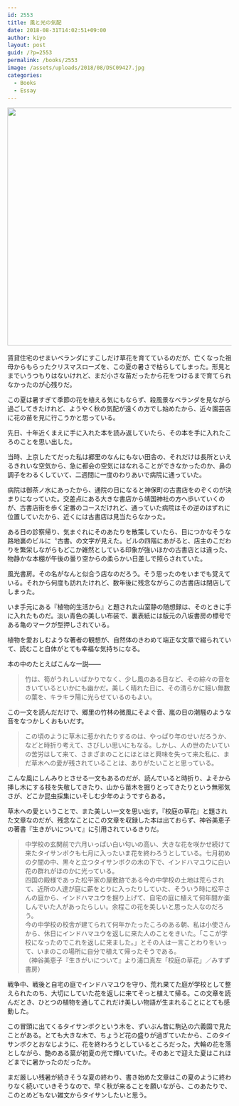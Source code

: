 ```yaml
---
id: 2553
title: 風と光の気配
date: 2018-08-31T14:02:51+09:00
author: kiyo
layout: post
guid: /?p=2553
permalink: /books/2553
image: /assets/uploads/2018/08/DSC09427.jpg
categories:
  - Books
  - Essay
---
```

<img src="/assets/uploads/2018/08/DSC09427.jpg" class="alignnone wp-image-2555 size-full" height="533" alt="" width="800" srcset="/assets/uploads/2018/08/DSC09427.jpg 800w, /assets/uploads/2018/08/DSC09427-300x200.jpg 300w, /assets/uploads/2018/08/DSC09427-768x512.jpg 768w" sizes="(max-width: 800px) 100vw, 800px" />

賃貸住宅のせまいベランダにすこしだけ草花を育てているのだが、亡くなった祖母からもらったクリスマスローズを、この夏の暑さで枯らしてしまった。形見とまでいうつもりはないけれど、まだ小さな苗だったから花をつけるまで育てられなかったのが心残りだ。

この夏は暑すぎて季節の花を植える気にもならず、殺風景なベランダを見ながら過ごしてきたけれど、ようやく秋の気配が遠くの方でし始めたから、近々園芸店に花の苗を見に行こうかと思っている。

先日、十年近くまえに手に入れた本を読み返していたら、その本を手に入れたころのことを思い出した。

当時、上京したてだった私は郷里のなんにもない田舎の、それだけは長所といえるきれいな空気から、急に都会の空気にはなれることができなかったのか、鼻の調子をわるくしていて、二週間に一度のわりあいで病院に通っていた。

病院は御茶ノ水にあったから、通院の日になると神保町の古書店をのぞくのが決まりになっていた。交差点にある大きな書店から靖国神社の方へ歩いていくのが、古書店街を歩く定番のコースだけれど、通っていた病院はその逆のはずれに位置していたから、近くには古書店は見当たらなかった。

ある日の診察帰り、気まぐれにそのあたりを散策していたら、目につかなそうな路地裏のビルに〝古書〟の文字が見えた。ビルの四階にあがると、店主のこだわりを繁栄しながらもどこか雑然としている印象が強いほかの古書店とは違った、物静かな本棚が午後の曇り空からの柔らかい日差しで照らされていた。

風光書房。その名がなんと似合う店なのだろう。そう思ったのをいまでも覚えている。それから何度も訪れたけれど、数年後に残念ながらこの古書店は閉店してしまった。

いま手元にある『植物的生活から』と題された山室静の随想録は、そのときに手に入れたものだ。淡い青色の美しい布装で、裏表紙には版元の八坂書房の標号である亀のマークが型押しされている。

植物を愛おしむような著者の観想が、自然体のきわめて端正な文章で綴られていて、読むこと自体がとても幸福な気持ちになる。

本の中のたとえばこんな一説<span class="dash">――</span>

> 竹は、筍がうれしいばかりでなく、少し風のある日など、その綜々の音をきいているといかにも幽かだ。美しく晴れた日に、その清らかに細い無数の葉を、キラキラ陽に光らせているのもよい。

この一文を読んだだけで、郷里の竹林の微風にそよぐ音、嵐の日の潮騒のような音をなつかしくおもいだす。

> この頃のように草木に惹かれたりするのは、やっぱり年のせいだろうか、などと時折り考えて、さびしい思いにもなる。しかし、人の世のたいていの苦労はして来て、さまざまのことにほとほと興味を失って来た私に、まだ草木への愛が残されていることは、ありがたいことと思っている。

こんな風にしんみりとさせる一文もあるのだが、読んでいると時折り、よそから挿し木にする枝を失敬してきたり、山から苗木を掘りとってきたりという無邪気さが、どこか昆虫採集にいそしむ少年のようですらある。

草木への愛ということで、また美しい一文を思い出す。『校庭の草花』と題された文章なのだが、残念なことにこの文章を収録した本は出ておらず、神谷美恵子の著書『生きがいについて』に引用されているきりだ。

> 中学校の玄関前で六月いっぱい白い匂いの高い、大きな花を咲かせ続けて来たタイサンボクも七月に入ったいま花を終わろうとしている。七月初めの夕闇の中、黒々と立つタイサンボクの木の下で、インドハマユウに白い花の群れがほのかに光っている。  
> 四国の殿様であった松平家の屋敷跡である今の中学校の土地は荒らされて、近所の人達が庭に薪をとりに入ったりしていた、そういう時に松平さんの庭から、インドハマユウを掘り上げて、自宅の庭に植えて何年間か楽しんでいた人があったらしい。余程この花を美しいと思った人なのだろう。  
> 今の中学校の校舎が建てられて何年かたったころのある朝、私は小使さんから、休日にインドハマユウを返しに来た人のことをきいた。「ここが学校になったのでこれを返しに来ました。」とその人は一言ことわりをいって、いまのこの場所に自分で植えて帰ったそうである。  
> （神谷美恵子『生きがいについて』より浦口真左「校庭の草花」／みすず書房）

戦争中、戦後と自宅の庭でインドハマユウを守り、荒れ果てた庭が学校として整えられたのち、大切にしていた花を返しに来てそっと植えて帰る。この文章を読んだとき、ひとつの植物を通してこれだけ美しい物語が生まれることにとても感動した。

この冒頭に出てくるタイサンボクという木を、ずいぶん昔に駒込の六義園で見たことがある。とても大きな木で、ちょうど花の盛りが過ぎていたから、このタイサンボクとおなじように、花を終わろうとしているところだった。大輪の花を落としながら、艶のある葉が初夏の光で輝いていた。そのあとで迎えた夏はこれほどまでに暑かったのだったか。

まだ厳しい残暑が続きそうな夏の終わり、書き始めた文章はこの夏のように終わりなく続いていきそうなので、早く秋が来ることを願いながら、このあたりで、このとめどもない雑文からタイサンしたいと思う。